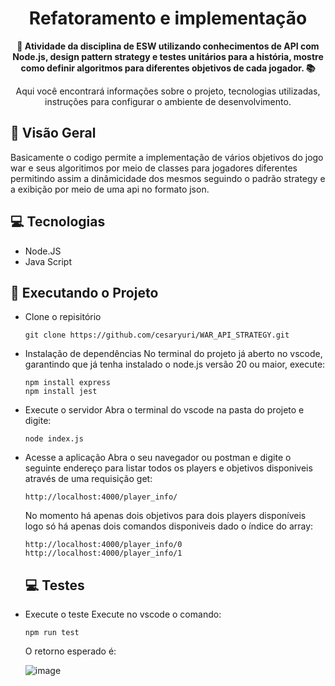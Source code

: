 <h1 align="center">Refatoramento e implementação</h1>



<div align="center">
  <strong>🚀 Atividade da disciplina de ESW utilizando conhecimentos de API com Node.js, design pattern strategy e testes unitários para a história, mostre como definir algoritmos para diferentes objetivos de cada jogador. 📚</strong>
</div>

<div align="center">
  <p>Aqui você encontrará informações sobre o projeto, tecnologias utilizadas, instruções para configurar o ambiente de desenvolvimento.</p>
</div>

## 🔭 Visão Geral
Basicamente o codigo permite a implementação de vários objetivos do jogo war e seus algoritimos por meio de classes para jogadores diferentes permitindo assim a dinâmicidade dos mesmos seguindo o padrão strategy e a exibição por meio de uma api no formato json.


## 💻 Tecnologias

- Node.JS
- Java Script 

## 🚀 Executando o Projeto

- Clone o repisitório
  
   ```
   git clone https://github.com/cesaryuri/WAR_API_STRATEGY.git
   ```
- Instalação de dependências
    No terminal do projeto já aberto no vscode, garantindo que já tenha instalado o node.js versão 20 ou maior, execute:
  
   ```
   npm install express
   npm install jest
   ```
- Execute o servidor
    Abra o terminal do vscode na pasta do projeto e digite:

   ```
   node index.js
   ```
- Acesse a aplicação
   Abra o seu navegador ou postman e digite o seguinte endereço para listar todos os players e objetivos disponiveis através de uma requisição get:

  ```
  http://localhost:4000/player_info/
  ```
   No momento há apenas dois objetivos para dois players disponíveis logo só há apenas dois comandos disponiveis dado o índice do array:
  
  ```
  http://localhost:4000/player_info/0
  http://localhost:4000/player_info/1
  ```
  ## 💻 Testes
- Execute o teste
   Execute no vscode o comando:
  
  ```
  npm run test
  ```
   O retorno esperado é:
  
  ![image](https://github.com/cesaryuri/WAR_API_STRATEGY/assets/91036277/e4d1be5e-617c-498f-ab39-0ef62e52215b)
